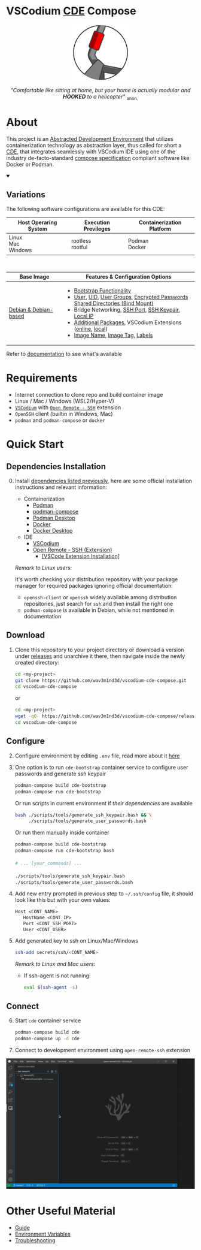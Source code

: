 # VSCodium [CDE](https://github.com/wav3m1nd3d/ade-spec/README.md#CDE "Containerized Development Environment" ) Compose

<div align=center>
	<picture>
  		<source media="(prefers-color-scheme: dark)" srcset="docs/images/cde-dark-mini.svg">
  		<source media="(prefers-color-scheme: light)" srcset="docs/images/cde-mini.svg">
  		<img alt="CDE Logo" src="docs/images/cde-mini.svg" height="150">
	</picture>
</div>
<p align=center>
	<i>"Comfortable like sitting at home, but your home is actually modular and <b>HOOKED</b> to a helicopter"</i> <sub>anon.</sub>
</p>

# About

This project is an [Abstracted Development Environment](https://github.com/wav3m1nd3d/ade-spec "ADE Specification") that utilizes containerization technology as abstraction layer, thus called for short a [CDE](https://github.com/wav3m1nd3d/ade-spec/README.md#CDE "Containerized Development Environment"), that integrates seamlessly with VSCodium IDE using one of the industry de-facto-standard [compose specification](https://compose-spec.io/) compliant software like Docker or Podman.


<details open>
<summary>
	<h2>Variations</h2>
</summary>

The following software configurations are available for this CDE:

| Host Operaring System | Execution Previleges | Containerization Platform |
| --- | --- | --- |
| Linux<br>Mac<br>Windows<br> | rootless<br>rootful<br> | Podman<br>Docker<br> |

<br>

| Base Image | Features & Configuration Options|
| --- | --- |
| [Debian & Debian-based](# "BASE_IMG_NAME, BASE_IMG_TAG") | <ul style="list-style: ;"><li>[Bootstrap Functionality](# "Enables CDE pre-build configuration and script execution even on systems without dependencies installed: BOOT_CONT_USER, BOOT_CONT_USER_UID, BOOT_CONT_USER_GROUPS")</li><li>[User](# "CONT_USER"), [UID](# "CONT_USER_UID"), [User Groups](# "CONT_USER_GROUPS"), [Encrypted Passwords](# "Generates and reads user passwords in encrypted form: CONT_USERS_PASS_DIR")<br>[Shared Directories (Bind Mount)](# "HOST_PROJ_DIR, CONT_PROJ_DIR, CONT_CDE_DIR, HOST_CDE_DIR, CONT_USERNS_MODE")</li><li>Bridge Networking, [SSH Port](# "CONT_SSH_PORT"), [SSH Keypair](# "Generates and uses ssh keys for passwordless public key authentication: HOST_SSH_DIR, HOST_SSH_KEYPAIR_NAME"), [Local IP](# "CONT_IP")</li><li>[Additional Packages](# "CONT_PKGS"), VSCodium Extensions ([online](# "CONT_CODIUM_EXTS"), [local](# "HOST_CODIUM_EXTS_DIR"))</li><li>[Image Name](# "IMG_NAME"), [Image Tag](# "IMG_TAG"), [Labels](# "IMG_VER, IMG_DESC")</li></ul> |
</details>
</details>

Refer to [documentation](docs/guide.md) to see what's available

# Requirements

* Internet connection to clone repo and build container image
* Linux / Mac / Windows (WSL2/Hyper-V)
* [`VSCodium`](https://vscodium.com) with [`Open Remote - SSH`](https://open-vsx.org/extension/jeanp413/open-remote-ssh) extension
* `OpenSSH` client (builtin in Windows, Mac)
* `podman` and `podman-compose` or `docker`

# Quick Start

## Dependencies Installation

0. Install [dependencies listed previously](#requirements), here are some official installation instructions and relevant information:
	* Containerization
		* [Podman](https://podman.io/docs/installation)
		* [podman-compose](https://github.com/containers/podman-compose#installation)
		* [Podman Desktop](https://podman-desktop.io/downloads)
		* [Docker](https://docs.docker.com/engine/install)
		* [Docker Desktop](https://docs.docker.com/desktop/install/linux-install)
	* IDE
		* [VSCodium](https://vscodium.com/#install)
		* [Open Remote - SSH (Extension)](https://open-vsx.org/extension/jeanp413/open-remote-ssh#ssh-host-requirements#) 
			* [\[VSCode Extension Installation\]](https://code.visualstudio.com/learn/get-started/extensions)
		
	_Remark to Linux users:_
	
	It's worth checking your distribution repository with your package manager for required packages ignoring official documentation: 
	* `openssh-client` or `openssh` widely available among distribution repositories, just search for `ssh` and then install the right one
	* `podman-compose` is available in Debian, while not mentioned in documentation


## Download

1. Clone this repository to your project directory or download a version under [releases](https://github.com/wav3m1nd3d/vscodium-cde-compose/releases) and unarchive it there, then navigate inside the newly created directory:

	```sh
	cd <my-project>
	git clone https://github.com/wav3m1nd3d/vscodium-cde-compose.git
	cd vscodium-cde-compose
	```

	or

	```sh
	cd <my-project>
	wget -qO- https://github.com/wav3m1nd3d/vscodium-cde-compose/releases/vscodium-cde-compose_<version>.zip | unzip -
	cd vscodium-cde-compose
	```


## Configure

2. Configure environment by editing `.env` file, read more about it [here](docs/env.md)


3. One option is to run `cde-bootstrap` container service to configure user passwords and generate ssh keypair

	```sh
	podman-compose build cde-bootstrap
	podman-compose run cde-bootstrap
	```

	Or run scripts in current environment if _their dependencies_ are available

	```sh
	bash ./scripts/tools/generate_ssh_keypair.bash && \
	     ./scripts/tools/generate_user_passwords.bash
	```

	Or run them manually inside container
	```sh
	podman-compose build cde-bootstrap
	podman-compose run cde-bootstrap bash

	# ... [your_commands] ...

	./scripts/tools/generate_ssh_keypair.bash
	./scripts/tools/generate_user_passwords.bash
	```



4. Add new entry prompted in previous step to `~/.ssh/config` file, it should look like this but with your own values:
   ```
   Host <CONT_NAME>
      HostName <CONT_IP>
      Port <CONT_SSH_PORT>
      User <CONT_USER>
   ```

5. Add generated key to ssh on Linux/Mac/Windows
	```sh
	ssh-add secrets/ssh/<CONT_NAME>
	```

	_Remark to Linux and Mac users:_
	* If ssh-agent is not running:
		```sh
		eval $(ssh-agent -s)
		``` 

## Connect

6. Start `cde` container service
   ```sh
   podman-compose build cde
   podman-compose up -d cde
   ```

7. Connect to development environment using `open-remote-ssh` extension

![](https://raw.githubusercontent.com/wav3m1nd3d/vscodium-cde-compose/main/docs/images/open-remote-ssh-demonstration.gif)

# Other Useful Material

* [Guide](docs/guide.md)
* [Environment Variables](docs/env.md)
* [Troubleshooting](docs/troubleshooting.md)
